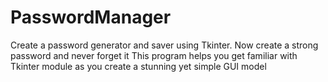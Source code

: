# PasswordManager
Create a password generator and saver using Tkinter. Now create a strong password and never forget it
This program helps you get familiar with Tkinter module as you create a stunning yet simple GUI model
